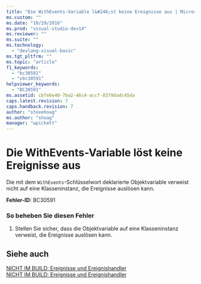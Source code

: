 ```yaml
---
title: "Die WithEvents-Variable l&#246;st keine Ereignisse aus | Microsoft Docs"
ms.custom: ""
ms.date: "10/29/2016"
ms.prod: "visual-studio-dev14"
ms.reviewer: ""
ms.suite: ""
ms.technology: 
  - "devlang-visual-basic"
ms.tgt_pltfrm: ""
ms.topic: "article"
f1_keywords: 
  - "bc30591"
  - "vbc30591"
helpviewer_keywords: 
  - "BC30591"
ms.assetid: cbfe6e40-7ba2-46c4-accf-8379dadc45da
caps.latest.revision: 7
caps.handback.revision: 7
author: "stevehoag"
ms.author: "shoag"
manager: "wpickett"
---
```

# Die WithEvents-Variable l&#246;st keine Ereignisse aus
Die mit dem `WithEvents`\-Schlüsselwort deklarierte Objektvariable verweist nicht auf eine Klasseninstanz, die Ereignisse auslösen kann.  
  
 **Fehler\-ID:** BC30591  
  
### So beheben Sie diesen Fehler  
  
1.  Stellen Sie sicher, dass die Objektvariable auf eine Klasseninstanz verweist, die Ereignisse auslösen kann.  
  
## Siehe auch  
 [NICHT IM BUILD: Ereignisse und Ereignishandler](http://msdn.microsoft.com/de-de/95074a0d-1cbc-4221-a95a-964185c7f962)   
 [NICHT IM BUILD: Ereignisse und Ereignishandler](http://msdn.microsoft.com/de-de/95074a0d-1cbc-4221-a95a-964185c7f962)